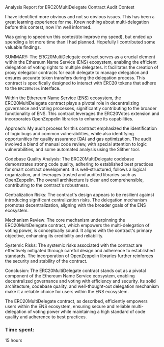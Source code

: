 Analysis Report for ERC20MultiDelegate Contract Audit Contest

I have identified more obvious and not so obvious issues. This has been a great learning experience for me. Knew nothing about multi-delegation before this contest, now I'm well informed.

Was going to speedrun this contest(to improve my speed), but ended up spending a lot more time than I had planned. Hopefully I contributed some valuable findings.

SUMMARY:
The ERC20MultiDelegate contract serves as a crucial element within the Ethereum Name Service (ENS) ecosystem, enabling the efficient delegation of voting rights to multiple delegates. It facilitates the creation of proxy delegator contracts for each delegate to manage delegation and ensures accurate token transfers during the delegation process. This contract is specifically designed to interact with ERC20 tokens that adhere to the `ERC20Votes` interface.

Within the Ethereum Name Service (ENS) ecosystem, the ERC20MultiDelegate contract plays a pivotal role in decentralizing governance and voting processes, significantly contributing to the broader functionality of ENS. This contract leverages the ERC20Votes extension and incorporates OpenZeppelin libraries to enhance its capabilities.

Approach:
My audit process for this contract emphasized the identification of logic bugs and common vulnerabilities, while also identifying opportunities for quality assurance (QA) and gas optimization. The audit involved a blend of manual code review, with special attention to logic vulnerabilities, and some automated analysis using the Slither tool.

Codebase Quality Analysis:
The ERC20MultiDelegate codebase demonstrates strong code quality, adhering to established best practices for smart contract development. It is well-structured, follows a logical organization, and leverages trusted and audited libraries such as OpenZeppelin. The overall architecture is clear and comprehensible, contributing to the contract's robustness.

Centralization Risks:
The contract's design appears to be resilient against introducing significant centralization risks. The delegation mechanism promotes decentralization, aligning with the broader goals of the ENS ecosystem.

Mechanism Review:
The core mechanism underpinning the ERC20MultiDelegate contract, which empowers the multi-delegation of voting power, is conceptually sound. It aligns with the contract's primary objective, enhancing its credibility and reliability.

Systemic Risks:
The systemic risks associated with the contract are effectively mitigated through careful design and adherence to established standards. The incorporation of OpenZeppelin libraries further reinforces the security and stability of the contract.

Conclusion:
The ERC20MultiDelegate contract stands out as a pivotal component of the Ethereum Name Service ecosystem, enabling decentralized governance and voting with efficiency and security. Its solid architecture, codebase quality, and well-thought-out delegation mechanism make it a reliable choice for users within the ENS ecosystem.

The ERC20MultiDelegate contract, as described, efficiently empowers users within the ENS ecosystem, ensuring secure and reliable multi-delegation of voting power while maintaining a high standard of code quality and adherence to best practices.

### Time spent:
15 hours